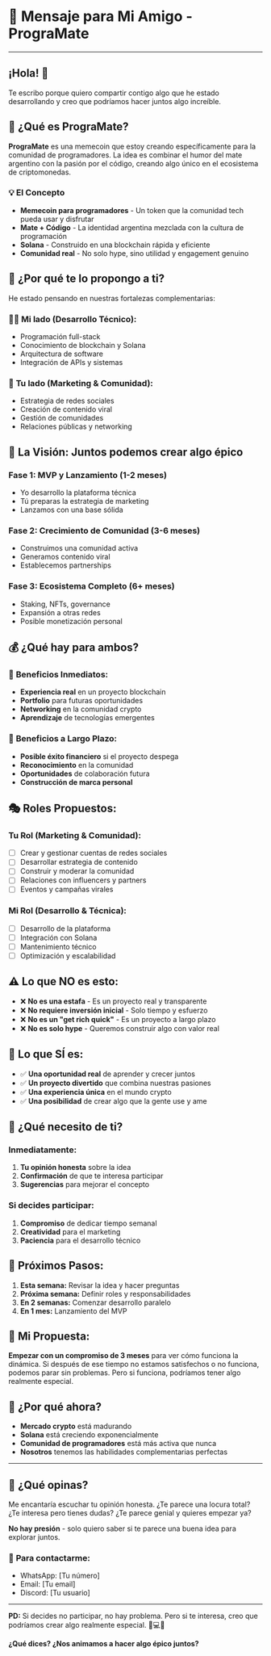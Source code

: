 # 🧉 Mensaje para Mi Amigo - PrograMate

---

## ¡Hola! 👋

Te escribo porque quiero compartir contigo algo que he estado desarrollando y creo que podríamos hacer juntos algo increíble.

## 🚀 ¿Qué es PrograMate?

**PrograMate** es una memecoin que estoy creando específicamente para la comunidad de programadores. La idea es combinar el humor del mate argentino con la pasión por el código, creando algo único en el ecosistema de criptomonedas.

### 💡 El Concepto
- **Memecoin para programadores** - Un token que la comunidad tech pueda usar y disfrutar
- **Mate + Código** - La identidad argentina mezclada con la cultura de programación
- **Solana** - Construido en una blockchain rápida y eficiente
- **Comunidad real** - No solo hype, sino utilidad y engagement genuino

## 🤝 ¿Por qué te lo propongo a ti?

He estado pensando en nuestras fortalezas complementarias:

### 🧑‍💻 **Mi lado (Desarrollo Técnico):**
- Programación full-stack
- Conocimiento de blockchain y Solana
- Arquitectura de software
- Integración de APIs y sistemas

### 📱 **Tu lado (Marketing & Comunidad):**
- Estrategia de redes sociales
- Creación de contenido viral
- Gestión de comunidades
- Relaciones públicas y networking

## 🎯 **La Visión: Juntos podemos crear algo épico**

### Fase 1: MVP y Lanzamiento (1-2 meses)
- Yo desarrollo la plataforma técnica
- Tú preparas la estrategia de marketing
- Lanzamos con una base sólida

### Fase 2: Crecimiento de Comunidad (3-6 meses)
- Construimos una comunidad activa
- Generamos contenido viral
- Establecemos partnerships

### Fase 3: Ecosistema Completo (6+ meses)
- Staking, NFTs, governance
- Expansión a otras redes
- Posible monetización personal

## 💰 **¿Qué hay para ambos?**

### 🎁 **Beneficios Inmediatos:**
- **Experiencia real** en un proyecto blockchain
- **Portfolio** para futuras oportunidades
- **Networking** en la comunidad crypto
- **Aprendizaje** de tecnologías emergentes

### 🚀 **Beneficios a Largo Plazo:**
- **Posible éxito financiero** si el proyecto despega
- **Reconocimiento** en la comunidad
- **Oportunidades** de colaboración futura
- **Construcción de marca personal**

## 🎭 **Roles Propuestos:**

### **Tu Rol (Marketing & Comunidad):**
- [ ] Crear y gestionar cuentas de redes sociales
- [ ] Desarrollar estrategia de contenido
- [ ] Construir y moderar la comunidad
- [ ] Relaciones con influencers y partners
- [ ] Eventos y campañas virales

### **Mi Rol (Desarrollo & Técnica):**
- [ ] Desarrollo de la plataforma
- [ ] Integración con Solana
- [ ] Mantenimiento técnico
- [ ] Optimización y escalabilidad

## ⚠️ **Lo que NO es esto:**

- ❌ **No es una estafa** - Es un proyecto real y transparente
- ❌ **No requiere inversión inicial** - Solo tiempo y esfuerzo
- ❌ **No es un "get rich quick"** - Es un proyecto a largo plazo
- ❌ **No es solo hype** - Queremos construir algo con valor real

## 🎯 **Lo que SÍ es:**

- ✅ **Una oportunidad real** de aprender y crecer juntos
- ✅ **Un proyecto divertido** que combina nuestras pasiones
- ✅ **Una experiencia única** en el mundo crypto
- ✅ **Una posibilidad** de crear algo que la gente use y ame

## 🤔 **¿Qué necesito de ti?**

### **Inmediatamente:**
1. **Tu opinión honesta** sobre la idea
2. **Confirmación** de que te interesa participar
3. **Sugerencias** para mejorar el concepto

### **Si decides participar:**
1. **Compromiso** de dedicar tiempo semanal
2. **Creatividad** para el marketing
3. **Paciencia** para el desarrollo técnico

## 📅 **Próximos Pasos:**

1. **Esta semana:** Revisar la idea y hacer preguntas
2. **Próxima semana:** Definir roles y responsabilidades
3. **En 2 semanas:** Comenzar desarrollo paralelo
4. **En 1 mes:** Lanzamiento del MVP

## 💭 **Mi Propuesta:**

**Empezar con un compromiso de 3 meses** para ver cómo funciona la dinámica. Si después de ese tiempo no estamos satisfechos o no funciona, podemos parar sin problemas. Pero si funciona, podríamos tener algo realmente especial.

## 🎉 **¿Por qué ahora?**

- **Mercado crypto** está madurando
- **Solana** está creciendo exponencialmente
- **Comunidad de programadores** está más activa que nunca
- **Nosotros** tenemos las habilidades complementarias perfectas

---

## 🤝 **¿Qué opinas?**

Me encantaría escuchar tu opinión honesta. ¿Te parece una locura total? ¿Te interesa pero tienes dudas? ¿Te parece genial y quieres empezar ya?

**No hay presión** - solo quiero saber si te parece una buena idea para explorar juntos.

### 📱 **Para contactarme:**
- WhatsApp: [Tu número]
- Email: [Tu email]
- Discord: [Tu usuario]

---

**PD:** Si decides no participar, no hay problema. Pero si te interesa, creo que podríamos crear algo realmente especial. 🧉💻🚀

**¿Qué dices? ¿Nos animamos a hacer algo épico juntos?**
